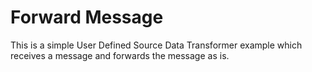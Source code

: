 # Forward Message

This is a simple User Defined Source Data Transformer example which receives a message and forwards the message as is.

